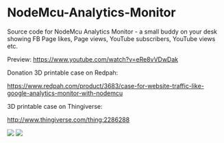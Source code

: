# NodeMcu-Analytics-Monitor
Source code for NodeMcu Analytics Monitor - a small buddy on your desk showing FB Page likes, Page views, YouTube subscribers, YouTube views etc.

Preview:
https://www.youtube.com/watch?v=eRe8vVDwDak

Donation 3D printable case on Redpah:

https://www.redpah.com/product/3683/case-for-website-traffic-like-google-analytics-monitor-with-nodemcu

3D printable case on Thingiverse:

http://www.thingiverse.com/thing:2286288


<img src="https://alojzjakob.github.io/NodeMcu-Analytics-Monitor/images/monitor.jpg">
<img src="https://alojzjakob.github.io/NodeMcu-Analytics-Monitor/images/monitor2.jpg">
